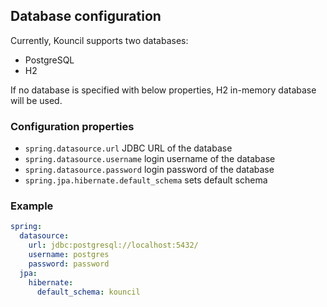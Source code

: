 ## Database configuration

Currently, Kouncil supports two databases:

* PostgreSQL
* H2

If no database is specified with below properties, H2 in-memory database will be used.

### Configuration properties

* `spring.datasource.url` JDBC URL of the database
* `spring.datasource.username` login username of the database
* `spring.datasource.password` login password of the database
* `spring.jpa.hibernate.default_schema` sets default schema

### Example

```yaml
spring:
  datasource:
    url: jdbc:postgresql://localhost:5432/
    username: postgres
    password: password
  jpa:
    hibernate:
      default_schema: kouncil
```
